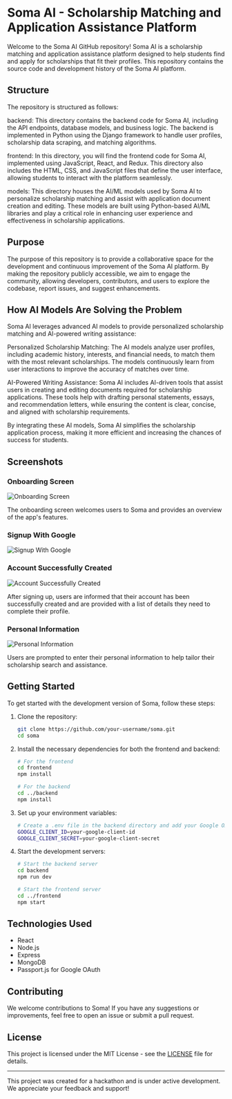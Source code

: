 # Soma AI - Scholarship Matching and Application Assistance Platform

Welcome to the Soma AI GitHub repository! Soma AI is a scholarship matching and application assistance platform designed to help students find and apply for scholarships that fit their profiles. This repository contains the source code and development history of the Soma AI platform.

## Structure
The repository is structured as follows:

backend: This directory contains the backend code for Soma AI, including the API endpoints, database models, and business logic. The backend is implemented in Python using the Django framework to handle user profiles, scholarship data scraping, and matching algorithms.

frontend: In this directory, you will find the frontend code for Soma AI, implemented using JavaScript, React, and Redux. This directory also includes the HTML, CSS, and JavaScript files that define the user interface, allowing students to interact with the platform seamlessly.

models: This directory houses the AI/ML models used by Soma AI to personalize scholarship matching and assist with application document creation and editing. These models are built using Python-based AI/ML libraries and play a critical role in enhancing user experience and effectiveness in scholarship applications.

## Purpose
The purpose of this repository is to provide a collaborative space for the development and continuous improvement of the Soma AI platform. By making the repository publicly accessible, we aim to engage the community, allowing developers, contributors, and users to explore the codebase, report issues, and suggest enhancements.

## How AI Models Are Solving the Problem
Soma AI leverages advanced AI models to provide personalized scholarship matching and AI-powered writing assistance:

Personalized Scholarship Matching: The AI models analyze user profiles, including academic history, interests, and financial needs, to match them with the most relevant scholarships. The models continuously learn from user interactions to improve the accuracy of matches over time.

AI-Powered Writing Assistance: Soma AI includes AI-driven tools that assist users in creating and editing documents required for scholarship applications. These tools help with drafting personal statements, essays, and recommendation letters, while ensuring the content is clear, concise, and aligned with scholarship requirements.

By integrating these AI models, Soma AI simplifies the scholarship application process, making it more efficient and increasing the chances of success for students.


## Screenshots

### Onboarding Screen

![Onboarding Screen](./assets/splash.png)

The onboarding screen welcomes users to Soma and provides an overview of the app's features.
### Signup With Google
![Signup With Google](./assets/welcome.png)

### Account Successfully Created

![Account Successfully Created](./assets/wel.png)

After signing up, users are informed that their account has been successfully created and are provided with a list of details they need to complete their profile.

### Personal Information

![Personal Information](./assets/form.png)

Users are prompted to enter their personal information to help tailor their scholarship search and assistance.



## Getting Started

To get started with the development version of Soma, follow these steps:

1. Clone the repository:
    ```bash
    git clone https://github.com/your-username/soma.git
    cd soma
    ```

2. Install the necessary dependencies for both the frontend and backend:
    ```bash
    # For the frontend
    cd frontend
    npm install

    # For the backend
    cd ../backend
    npm install
    ```

3. Set up your environment variables:
    ```bash
    # Create a .env file in the backend directory and add your Google OAuth credentials
    GOOGLE_CLIENT_ID=your-google-client-id
    GOOGLE_CLIENT_SECRET=your-google-client-secret
    ```

4. Start the development servers:
    ```bash
    # Start the backend server
    cd backend
    npm run dev

    # Start the frontend server
    cd ../frontend
    npm start
    ```

## Technologies Used

- React
- Node.js
- Express
- MongoDB
- Passport.js for Google OAuth

## Contributing

We welcome contributions to Soma! If you have any suggestions or improvements, feel free to open an issue or submit a pull request.

## License

This project is licensed under the MIT License - see the [LICENSE](LICENSE) file for details.

---

This project was created for a hackathon and is under active development. We appreciate your feedback and support!
